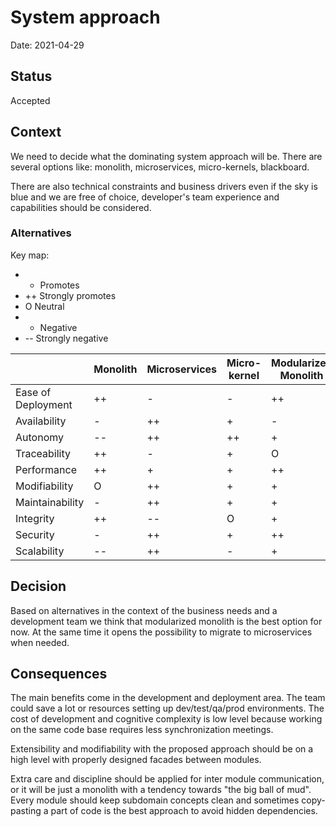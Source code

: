 # System approach

Date: 2021-04-29

## Status

Accepted

## Context

We need to decide what the dominating system approach will be. There are several options like: monolith, microservices, micro-kernels, blackboard.

There are also technical constraints and business drivers even if the sky is blue and we are free of choice, developer's team experience and capabilities should be considered.

### Alternatives

Key map:
- + Promotes
- ++ Strongly promotes
- O Neutral
- - Negative
- -- Strongly negative

| | Monolith | Microservices | Micro-kernel | Modularized Monolith |
|----|----|----|-----|-----|
| Ease of Deployment  | ++ | -  | -  | ++ |
| Availability        | -  | ++ | +  | - |
| Autonomy          | -- | ++ | ++ | + |
| Traceability        | ++ | -  | +  | O |
| Performance         | ++ | +  | +  | ++ |
| Modifiability        | O  | ++ | +  | + |
| Maintainability      | -  | ++ | +  | + |
| Integrity           | ++ | -- | O  | + |
| Security            | -  | ++ | +  | ++ |
| Scalability         | -- | ++ | -  | + |

## Decision

Based on alternatives in the context of the business needs and a development team we think that modularized monolith is the best option for now. At the same time it opens the possibility to migrate to microservices when needed.

## Consequences

The main benefits come in the development and deployment area. The team could save a lot or resources setting up dev/test/qa/prod environments. The cost of development and cognitive complexity is low level because working on the same code base requires less synchronization meetings.

Extensibility and modifiability with the proposed approach should be on a high level with properly designed facades between modules.

Extra care and discipline should be applied for inter module communication, or it will be just a monolith with a tendency towards "the big ball of mud". Every module should keep subdomain concepts clean and sometimes copy-pasting a part of code is the best approach to avoid hidden dependencies.
